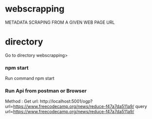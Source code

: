 # webscrapping
METADATA SCRAPING FROM A GIVEN WEB PAGE URL

# directory
Go to directory webscrapping>

### npm start
Run command npm start

### Run Api from postman or Browser
Method : Get 
url: http://localhost:5001/ogp?url=https://www.freecodecamp.org/news/reduce-f47a7da511a9/
query
url=https://www.freecodecamp.org/news/reduce-f47a7da511a9/

